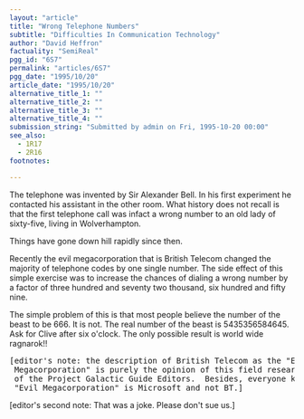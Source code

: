 ```yaml
---
layout: "article"
title: "Wrong Telephone Numbers"
subtitle: "Difficulties In Communication Technology"
author: "David Heffron"
factuality: "SemiReal"
pgg_id: "6S7"
permalink: "articles/6S7"
pgg_date: "1995/10/20"
article_date: "1995/10/20"
alternative_title_1: ""
alternative_title_2: ""
alternative_title_3: ""
alternative_title_4: ""
submission_string: "Submitted by admin on Fri, 1995-10-20 00:00"
see_also:
  - 1R17
  - 2R16
footnotes: 

---
```

<div>
<p>The telephone was invented by Sir Alexander Bell. In his first experiment he contacted his assistant in the other room. What history does not recall is that the first telephone call was infact a wrong number to an old lady of sixty-five, living in Wolverhampton.</p>
<p>Things have gone down hill rapidly since then.</p>
<p>Recently the evil megacorporation that is British Telecom changed the majority of telephone codes by one single number. The side effect of this simple exercise was to increase the chances of dialing a wrong number by a factor of three hundred and seventy two thousand, six hundred and fifty nine.</p>
<p>The simple problem of this is that most people believe the number of the beast to be 666. It is not. The real number of the beast is 5435356584645. Ask for Clive after six o'clock. The only possible result is world wide ragnarok!!</p>
<pre>
[editor's note: the description of British Telecom as the "Evil
 Megacorporation" is purely the opinion of this field researcher and not
 of the Project Galactic Guide Editors.  Besides, everyone knows that the
 "Evil Megacorporation" is Microsoft and not BT.]
</pre>
<p>[editor's second note: That was a joke. Please don't sue us.]</p>
</div>
